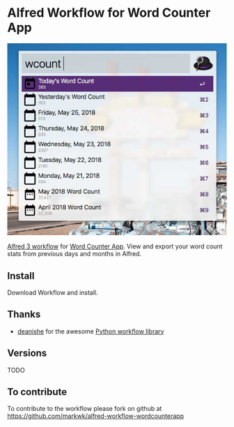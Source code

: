# Alfred Workflow for Word Counter App

![Word Counter Alfred Workflow Screenshot](https://github.com/markwk/alfred-workflow-wordcounterapp/blob/master/screenshot.jpg)

[Alfred 3 workflow](https://www.alfredapp.com/workflows/) for [Word Counter App](https://wordcounterapp.com/). View and export your word count stats from previous days and months in Alfred. 

## Install

Download Workflow and install. 

## Thanks
- [deanishe](https://www.alfredforum.com/profile/5235-deanishe/) for the awesome [Python workflow library](http://www.deanishe.net/alfred-workflow/index.html)

## Versions

TODO

## To contribute

To contribute to the workflow please fork on github at https://github.com/markwk/alfred-workflow-wordcounterapp

